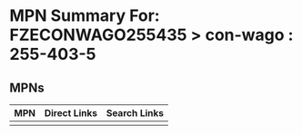 



# MPN Summary For: FZECONWAGO255435 > con-wago : 255-403-5

## MPNs
  

|MPN|Direct Links|Search Links|
| :--- | :--- | :--- |
||||
